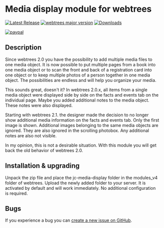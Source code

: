 Media display module for webtrees
==============================

[![Latest Release](https://img.shields.io/github/release/JustCarmen/webtrees-media-display.svg)][1]
[![webtrees major version](https://img.shields.io/badge/webtrees-v2.1.x-green)][2]
[![Downloads](https://img.shields.io/github/downloads/JustCarmen/webtrees-media-display/total.svg)]()

[![paypal](https://www.paypalobjects.com/en_US/i/btn/btn_donateCC_LG.gif)](https://www.paypal.com/cgi-bin/webscr?cmd=_donations&business=XPBC2W85M38AS&item_name=webtrees%20modules%20by%20JustCarmen&currency_code=EUR)

Description
------------
Since webtrees 2.0 you have the possibility to add multiple media files to one media object. It is now possible to put multiple pages from a book into one media object or to scan the front and back of a registration card into one object or to keep multiple photos of a person together in one media object. The possibilities are endless and will help you organize your media.

This sounds great, doesn't it? In webtrees 2.0.x, all items from a single media object were displayed side by side on the facts and events tab on the individual page. Maybe you added additional notes to the media object. These notes were also displayed.

Starting with webtrees 2.1. the designer made the decision to no longer show additional media information on the facts and events tab. Only the first image is shown. Additional images belonging to the same media objects are ignored. They are also ignored in the scrolling photobox. Any additional notes are also not visible.

In my opinion, this is not a desirable situation. With this module you will get back the old behavior of webtrees 2.0.

Installation & upgrading
------------------------
Unpack the zip file and place the jc-media-display folder in the modules_v4 folder of webtrees. Upload the newly added folder to your server. It is activated by default and will work immediately. No additional configuration is required.

Bugs
-------------------------
If you experience a bug you can [create a new issue on GitHub][3].

 [1]: https://github.com/JustCarmen/webtrees-media-display/releases/latest
 [2]: https://webtrees.github.io/download/
 [3]: https://github.com/JustCarmen/webtrees-media-display/issues?state=open
